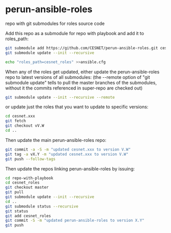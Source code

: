 # perun-ansible-roles
repo with git submodules for roles source code

Add this repo as a submodule for repo with playbook and add it to roles_path:

```bash
git submodule add https://github.com/CESNET/perun-ansible-roles.git cesnet_roles 
git submodule update --init --recursive

echo "roles_path=cesnet_roles" >>ansible.cfg
```

When any of the roles get updated, either update the perun-ansible-roles repo to latest versions of all submodules:
(the --remote option of "git submodule update" tells to pull the master branches of the submodules,
without it the commits referenced in super-repo are checked out)
```bash
git submodule update --init --recursive --remote
```
or update just the roles that you want to update to specific versions:
```bash
cd cesnet.xxx
git fetch
git checkout vV.W
cd ..
```

Then update the main perun-ansible-roles repo:
```bash
git commit -a -S -m "updated cesnet.xxx to version V.W"
git tag -a vX.Y -m "updated cesnet.xxx to version V.W"
git push --follow-tags
```

Then update the repos linking perun-ansible-roles by issuing:
```bash
cd repo-with-playbook
cd cesnet_roles
git checkout master
git pull
git submodule update --init --recursive
cd ..
git submodule status --recursive
git status
git add cesnet_roles
git commit -S -m "updated perun-ansible-roles to version X.Y"
git push
```
